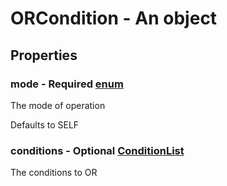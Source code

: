

# ORCondition - An object



## Properties



### mode - Required [enum](enum)



 The mode of operation



Defaults to SELF



### conditions - Optional [ConditionList](ConditionList)



 The conditions to OR

